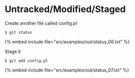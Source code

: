 # Untracked/Modified/Staged

Create another file called config.pl


```
$ git status
```
{% embed include file="src/examples/out/status_06.txt" %}


Stage it


```
$ git add config.pl
```
{% embed include file="src/examples/out/status_07.txt" %}


